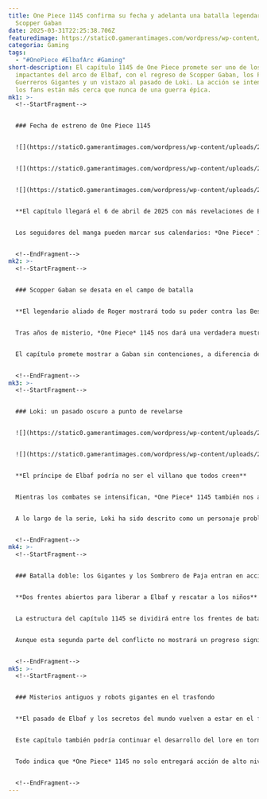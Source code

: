 ```yaml
---
title: One Piece 1145 confirma su fecha y adelanta una batalla legendaria con
  Scopper Gaban
date: 2025-03-31T22:25:38.706Z
featuredimage: https://static0.gamerantimages.com/wordpress/wp-content/uploads/2025/03/one-piece-chapter-1145-release-date-and-spoilers-1.jpg?q=49&fit=crop&w=1140&h=&dpr=2
categoria: Gaming
tags:
  - "#OnePiece #ElbafArc #Gaming"
short-description: El capítulo 1145 de One Piece promete ser uno de los más
  impactantes del arco de Elbaf, con el regreso de Scopper Gaban, los Piratas
  Guerreros Gigantes y un vistazo al pasado de Loki. La acción se intensifica y
  los fans están más cerca que nunca de una guerra épica.
mk1: >-
  <!--StartFragment-->


  ### Fecha de estreno de One Piece 1145


  ![](https://static0.gamerantimages.com/wordpress/wp-content/uploads/2025/03/scopper-gaban-one-piece-1145-1.png?q=49&fit=crop&w=750&h=422&dpr=2)


  ![](https://static0.gamerantimages.com/wordpress/wp-content/uploads/2025/03/nightmare-attacks-ripley-and-franky-one-piece-1145-1.png?q=49&fit=crop&w=750&h=422&dpr=2)


  ![](https://static0.gamerantimages.com/wordpress/wp-content/uploads/2025/03/giant-pitatrd-and-scopper-gaban-arrive-one-piece-1145-1.png?q=49&fit=crop&w=750&h=422&dpr=2)


  **El capítulo llegará el 6 de abril de 2025 con más revelaciones de Elbaf**


  Los seguidores del manga pueden marcar sus calendarios: *One Piece* 1145 se lanzará oficialmente el **domingo 6 de abril de 2025** a través de Manga Plus y Shonen Jump. En Japón estará disponible el lunes 7 a las 12AM JST. Eiichiro Oda continúa sin pausas, llevando cada semana un nuevo avance en esta etapa crucial de la historia.


  <!--EndFragment-->
mk2: >-
  <!--StartFragment-->


  ### Scopper Gaban se desata en el campo de batalla


  **El legendario aliado de Roger mostrará todo su poder contra las Bestias y los Caballeros Santos**


  Tras años de misterio, *One Piece* 1145 nos dará una verdadera muestra del poder de **Scopper Gaban**, quien luchará junto a Dorry y Brogy. Este trío será la primera línea de choque contra las aterradoras Bestias de Pesadilla y los Caballeros Santos.


  El capítulo promete mostrar a Gaban sin contenciones, a diferencia de su enfrentamiento previo con Luffy, lo cual emociona a los fans que esperan verlo brillar como en los días de Gol D. Roger. Su rol será crucial en contener a los enemigos mientras el resto de los Sombrero de Paja se enfocan en rescatar a los niños.


  <!--EndFragment-->
mk3: >-
  <!--StartFragment-->


  ### Loki: un pasado oscuro a punto de revelarse


  ![](https://static0.gamerantimages.com/wordpress/wp-content/uploads/2025/03/loki-passes-out-one-piece-1144.png?q=49&fit=crop&w=750&h=422&dpr=2)


  ![](https://static0.gamerantimages.com/wordpress/wp-content/uploads/2025/03/loki-and-hajrudin-backstory-one-piece-1144.png?q=49&fit=crop&w=750&h=422&dpr=2)


  **El príncipe de Elbaf podría no ser el villano que todos creen**


  Mientras los combates se intensifican, *One Piece* 1145 también nos abrirá la puerta al pasado de **Loki**, quien actualmente está gravemente herido y sin poder luchar. Esto será la oportunidad perfecta para que comparta su historia con Hajrudin y el resto de los Gigantes.


  A lo largo de la serie, Loki ha sido descrito como un personaje problemático, pero este capítulo podría cambiar esa percepción. Todo apunta a que habrá **un flashback parcial** que muestre su relación con el pueblo de Elbaf y los eventos que rodearon la muerte del Rey Harald.


  <!--EndFragment-->
mk4: >-
  <!--StartFragment-->


  ### Batalla doble: los Gigantes y los Sombrero de Paja entran en acción


  **Dos frentes abiertos para liberar a Elbaf y rescatar a los niños**


  La estructura del capítulo 1145 se dividirá entre los frentes de batalla. Mientras **Gaban, Dorry y Brogy** enfrentan a las Bestias y los Caballeros Santos, **Collun y los Sombrero de Paja** avanzan con la misión de salvar a los niños cautivos.


  Aunque esta segunda parte del conflicto no mostrará un progreso significativo aún, será clave para el desarrollo emocional y estratégico del arco. La posible unión con **Saul** y el enfrentamiento con **Fenrir** marcarán el comienzo de una lucha más amplia.


  <!--EndFragment-->
mk5: >-
  <!--StartFragment-->


  ### Misterios antiguos y robots gigantes en el trasfondo


  **El pasado de Elbaf y los secretos del mundo vuelven a estar en el foco**


  Este capítulo también podría continuar el desarrollo del lore en torno a **los robots gigantes ancestrales**, figuras que han sido conectadas con Nika y la historia antigua. Las ruinas de Elbaf parecen tener al menos 3000 años de antigüedad, y cada línea de diálogo, como la de Lilith, apunta a un pasado tecnológico perdido que tendrá un rol vital más adelante.


  Todo indica que *One Piece* 1145 no solo entregará acción de alto nivel, sino que también seguirá construyendo los cimientos para revelar los secretos del mundo y el verdadero papel de Elbaf en la gran historia de la serie.


  <!--EndFragment-->
---
```

